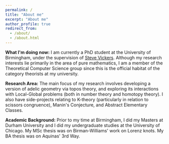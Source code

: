 ```yaml
---
permalink: /
title: "About me"
excerpt: "About me"
author_profile: true
redirect_from: 
  - /about/
  - /about.html
---
```

<b>What I'm doing now:</b> I am currently a PhD student at the University of Birmingham, under the supervision of <a href="https://www.cs.bham.ac.uk/~sjv/" target ="_blank"> Steve Vickers</a>. Although my research interests lie primarily in the area of pure mathematics, I am a member of the Theoretical Computer Science group since this is the official habitat of the category theorists at my university. 

<b>Research Area:</b> The main focus of my research involves developing a version of adelic geometry via topos theory, and exploring its interactions with Local-Global problems (both in number theory and homotopy theory). I also have side-projects relating to K-theory (particularly in relation to scissors congruence), Manin's Conjecture, and Abstract Elementary Classes.


<b>Academic Background:</b> Prior to my time at Birmingham, I did my Masters at Durham University and I did my undergraduate studies at the University of Chicago. My MSc thesis was on Birman-Williams' work on Lorenz knots. My BA thesis was on Aquinas' 3rd Way. 

